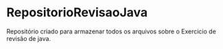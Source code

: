 # RepositorioRevisaoJava
Repositório criado para armazenar todos os arquivos sobre o Exercicio de revisão de java.
